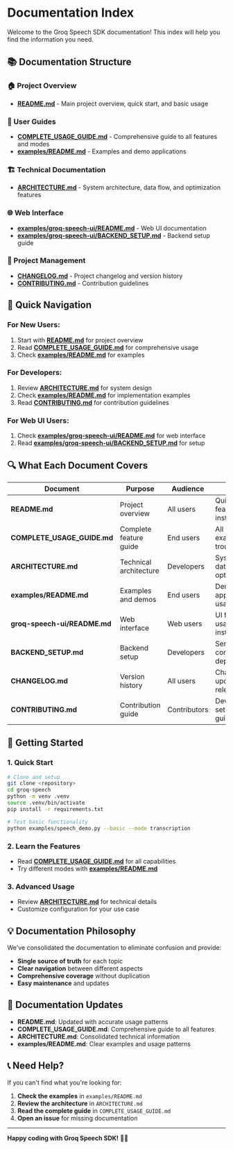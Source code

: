 # Documentation Index

Welcome to the Groq Speech SDK documentation! This index will help you find the information you need.

## 📚 **Documentation Structure**

### **🏠 Project Overview**
- **[README.md](../README.md)** - Main project overview, quick start, and basic usage

### **📖 User Guides**
- **[COMPLETE_USAGE_GUIDE.md](COMPLETE_USAGE_GUIDE.md)** - Comprehensive guide to all features and modes
- **[examples/README.md](../examples/README.md)** - Examples and demo applications

### **🏗️ Technical Documentation**
- **[ARCHITECTURE.md](ARCHITECTURE.md)** - System architecture, data flow, and optimization features

### **🌐 Web Interface**
- **[examples/groq-speech-ui/README.md](../examples/groq-speech-ui/README.md)** - Web UI documentation
- **[examples/groq-speech-ui/BACKEND_SETUP.md](../examples/groq-speech-ui/BACKEND_SETUP.md)** - Backend setup guide

### **📝 Project Management**
- **[CHANGELOG.md](../CHANGELOG.md)** - Project changelog and version history
- **[CONTRIBUTING.md](../CONTRIBUTING.md)** - Contribution guidelines

## 🎯 **Quick Navigation**

### **For New Users:**
1. Start with **[README.md](../README.md)** for project overview
2. Read **[COMPLETE_USAGE_GUIDE.md](COMPLETE_USAGE_GUIDE.md)** for comprehensive usage
3. Check **[examples/README.md](../examples/README.md)** for examples

### **For Developers:**
1. Review **[ARCHITECTURE.md](ARCHITECTURE.md)** for system design
2. Check **[examples/README.md](../examples/README.md)** for implementation examples
3. Read **[CONTRIBUTING.md](../CONTRIBUTING.md)** for contribution guidelines

### **For Web UI Users:**
1. Check **[examples/groq-speech-ui/README.md](../examples/groq-speech-ui/README.md)** for web interface
2. Read **[examples/groq-speech-ui/BACKEND_SETUP.md](../examples/groq-speech-ui/BACKEND_SETUP.md)** for setup

## 🔍 **What Each Document Covers**

| Document | Purpose | Audience | Content |
|----------|---------|----------|---------|
| **README.md** | Project overview | All users | Quick start, features, installation |
| **COMPLETE_USAGE_GUIDE.md** | Complete feature guide | End users | All modes, examples, troubleshooting |
| **ARCHITECTURE.md** | Technical architecture | Developers | System design, data flow, optimization |
| **examples/README.md** | Examples and demos | End users | Demo applications, usage patterns |
| **groq-speech-ui/README.md** | Web interface | Web users | UI features, usage instructions |
| **BACKEND_SETUP.md** | Backend setup | Developers | Server configuration, deployment |
| **CHANGELOG.md** | Version history | All users | Changes, updates, releases |
| **CONTRIBUTING.md** | Contribution guide | Contributors | Development setup, guidelines |

## 🚀 **Getting Started**

### **1. Quick Start**
```bash
# Clone and setup
git clone <repository>
cd groq-speech
python -m venv .venv
source .venv/bin/activate
pip install -r requirements.txt

# Test basic functionality
python examples/speech_demo.py --basic --mode transcription
```

### **2. Learn the Features**
- Read **[COMPLETE_USAGE_GUIDE.md](COMPLETE_USAGE_GUIDE.md)** for all capabilities
- Try different modes with **[examples/README.md](../examples/README.md)**

### **3. Advanced Usage**
- Review **[ARCHITECTURE.md](ARCHITECTURE.md)** for technical details
- Customize configuration for your use case

## 💡 **Documentation Philosophy**

We've consolidated the documentation to eliminate confusion and provide:

- **Single source of truth** for each topic
- **Clear navigation** between different aspects
- **Comprehensive coverage** without duplication
- **Easy maintenance** and updates

## 🔄 **Documentation Updates**

- **README.md**: Updated with accurate usage patterns
- **COMPLETE_USAGE_GUIDE.md**: Comprehensive guide to all features
- **ARCHITECTURE.md**: Consolidated technical information
- **examples/README.md**: Clear examples and usage patterns

## 📞 **Need Help?**

If you can't find what you're looking for:

1. **Check the examples** in `examples/README.md`
2. **Review the architecture** in `ARCHITECTURE.md`
3. **Read the complete guide** in `COMPLETE_USAGE_GUIDE.md`
4. **Open an issue** for missing documentation

---

**Happy coding with Groq Speech SDK!** 🎤✨
